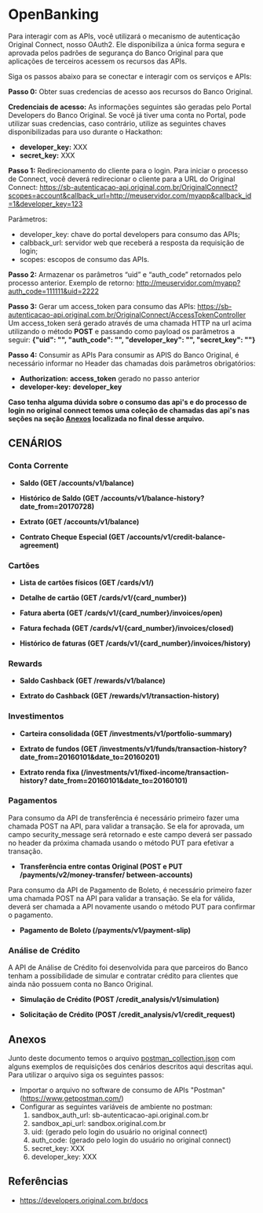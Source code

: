 # OpenBanking

Para interagir com as APIs, você utilizará o mecanismo de
autenticação Original Connect, nosso OAuth2. Ele disponibiliza a
única forma segura e aprovada pelos padrões de segurança do Banco
Original para que aplicações de terceiros acessem os recursos das
APIs.

Siga os passos abaixo para se conectar e interagir com os serviços e
APIs:

**Passo 0:** Obter suas credencias de acesso aos recursos do Banco
Original.

**Credenciais de acesso:** As informações seguintes são geradas pelo
Portal Developers do Banco Original. Se você já tiver uma conta no
Portal, pode utilizar suas credencias, caso contrário, utilize as
seguintes chaves disponibilizadas para uso durante o Hackathon:
- **developer_key:** XXX
- **secret_key:** XXX

**Passo 1:** Redirecionamento do cliente para o login. Para iniciar o
processo de Connect, você deverá redirecionar o cliente para a URL do
Original Connect:
https://sb-autenticacao-api.original.com.br/OriginalConnect?scopes=account&callback_url=http://meuservidor.com/myapp&callback_id=1&developer_key=123

Parâmetros:
- developer_key: chave do portal developers para consumo das APIs;
- calbback_url: servidor web que receberá a resposta da requisição de
  login;
- scopes: escopos de consumo das APIs.

**Passo 2:** Armazenar os parâmetros “uid” e “auth_code” retornados
pelo processo anterior. Exemplo de retorno:
http://meuservidor.com/myapp?auth_code=111111&uid=2222

**Passo 3:** Gerar um access_token para consumo das APIs:
https://sb-autenticacao-api.original.com.br/OriginalConnect/AccessTokenController
Um access_token será gerado através de uma chamada HTTP na url acima
utilizando o método **POST** e passando como payload os parâmetros a
seguir: **{"uid": "", "auth_code": "", "developer_key": "",
"secret_key": ""}**

**Passo 4:** Consumir as APIs Para consumir as APIS do Banco Original,
é necessário informar no Header das chamadas dois parâmetros
obrigatórios:
- **Authorization:** **access_token** gerado no passo anterior
- **developer-key:** **developer_key**


**Caso tenha alguma dúvida sobre o consumo das api's e do processo de login no original connect temos uma coleção de chamadas das api's nas seções na seção [Anexos](#anexos) localizada no final desse arquivo.**

## CENÁRIOS

### Conta Corrente

- **Saldo (GET /accounts/v1/balance)**

- **Histórico de Saldo (GET
  /accounts/v1/balance-history?date_from=20170728)**

- **Extrato (GET /accounts/v1/balance)**

- **Contrato Cheque Especial (GET
  /accounts/v1/credit-balance-agreement)**

### Cartões

- **Lista de cartões físicos (GET /cards/v1/)**

- **Detalhe de cartão (GET /cards/v1/{card_number})**

- **Fatura aberta (GET /cards/v1/{card_number}/invoices/open)**

- **Fatura fechada (GET /cards/v1/{card_number}/invoices/closed)**

- **Histórico de faturas (GET
  /cards/v1/{card_number}/invoices/history)**

### Rewards

- **Saldo Cashback (GET /rewards/v1/balance)**

- **Extrato do Cashback (GET /rewards/v1/transaction-history)**

### Investimentos

- **Carteira consolidada (GET /investments/v1/portfolio-summary)**

- **Extrato de fundos (GET /investments/v1/funds/transaction-history?
  date_from=20160101&date_to=20160201)**

- **Extrato renda fixa
  (/investments/v1/fixed-income/transaction-history?
  date_from=20160101&date_to=20160101)**

### Pagamentos

Para consumo da API de transferência é necessário primeiro fazer uma
chamada POST na API, para validar a transação. Se ela for aprovada, um
campo security_message será retornado e este campo deverá ser passado
no header da próxima chamada usando o método PUT para efetivar a
transação.

- **Transferência entre contas Original (POST e PUT
  /payments/v2/money-transfer/ between-accounts)**

Para consumo da API de Pagamento de Boleto, é necessário primeiro
fazer uma chamada POST na API para validar a transação. Se ela for
válida, deverá ser chamada a API novamente usando o método PUT para
confirmar o pagamento.

- **Pagamento de Boleto (/payments/v1/payment-slip)**

### Análise de Crédito

A API de Análise de Crédito foi desenvolvida para que parceiros do
Banco tenham a possibilidade de simular e contratar crédito para
clientes que ainda não possuem conta no Banco Original.

- **Simulação de Crédito (POST /credit_analysis/v1/simulation)**

- **Solicitação de Crédito (POST
  /credit_analysis/v1/credit_request)**

## Anexos

Junto deste documento temos o arquivo [postman_collection.json](postman_collection.json) com alguns exemplos de requisições dos cenários descritos aqui
descritas aqui. Para utilizar o arquivo siga os seguintes passos:
  - Importar o arquivo no software de
consumo de APIs "Postman" (https://www.getpostman.com/)
  - Configurar as seguintes variáveis de ambiente no postman:
    1. sandbox_auth_url: sb-autenticacao-api.original.com.br
    2. sandbox_api_url: sandbox.original.com.br
    3. uid: (gerado pelo login do usuário no original connect)
    4. auth_code: (gerado pelo login do usuário no original connect)
    5. secret_key: XXX
    6. developer_key: XXX


## Referências

- https://developers.original.com.br/docs
